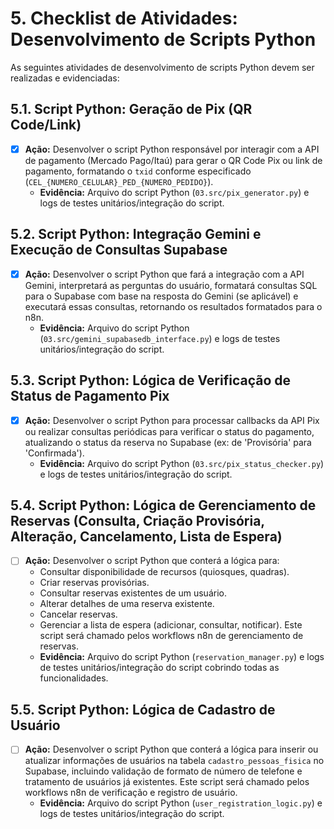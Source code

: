 # 5. Checklist de Atividades: Desenvolvimento de Scripts Python

As seguintes atividades de desenvolvimento de scripts Python devem ser realizadas e evidenciadas:

## 5.1. Script Python: Geração de Pix (QR Code/Link)
- [x] **Ação:** Desenvolver o script Python responsável por interagir com a API de pagamento (Mercado Pago/Itaú) para gerar o QR Code Pix ou link de pagamento, formatando o `txid` conforme especificado (`CEL_{NUMERO_CELULAR}_PED_{NUMERO_PEDIDO}`).
  - **Evidência:** Arquivo do script Python (`03.src/pix_generator.py`) e logs de testes unitários/integração do script.

## 5.2. Script Python: Integração Gemini e Execução de Consultas Supabase
- [x] **Ação:** Desenvolver o script Python que fará a integração com a API Gemini, interpretará as perguntas do usuário, formatará consultas SQL para o Supabase com base na resposta do Gemini (se aplicável) e executará essas consultas, retornando os resultados formatados para o n8n.
  - **Evidência:** Arquivo do script Python (`03.src/gemini_supabasedb_interface.py`) e logs de testes unitários/integração do script.

## 5.3. Script Python: Lógica de Verificação de Status de Pagamento Pix
- [x] **Ação:** Desenvolver o script Python para processar callbacks da API Pix ou realizar consultas periódicas para verificar o status do pagamento, atualizando o status da reserva no Supabase (ex: de 'Provisória' para 'Confirmada').
  - **Evidência:** Arquivo do script Python (`03.src/pix_status_checker.py`) e logs de testes unitários/integração do script.

## 5.4. Script Python: Lógica de Gerenciamento de Reservas (Consulta, Criação Provisória, Alteração, Cancelamento, Lista de Espera)
- [ ] **Ação:** Desenvolver o script Python que conterá a lógica para:
    - Consultar disponibilidade de recursos (quiosques, quadras).
    - Criar reservas provisórias.
    - Consultar reservas existentes de um usuário.
    - Alterar detalhes de uma reserva existente.
    - Cancelar reservas.
    - Gerenciar a lista de espera (adicionar, consultar, notificar).
  Este script será chamado pelos workflows n8n de gerenciamento de reservas.
  - **Evidência:** Arquivo do script Python (`reservation_manager.py`) e logs de testes unitários/integração do script cobrindo todas as funcionalidades.

## 5.5. Script Python: Lógica de Cadastro de Usuário
- [ ] **Ação:** Desenvolver o script Python que conterá a lógica para inserir ou atualizar informações de usuários na tabela `cadastro_pessoas_fisica` no Supabase, incluindo validação de formato de número de telefone e tratamento de usuários já existentes. Este script será chamado pelos workflows n8n de verificação e registro de usuário.
  - **Evidência:** Arquivo do script Python (`user_registration_logic.py`) e logs de testes unitários/integração do script.
